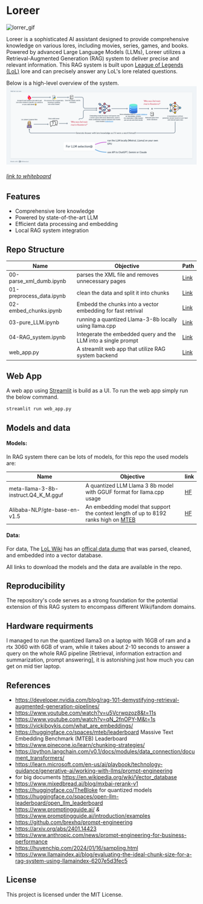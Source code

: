 # Loreer
![lorrer_gif](./assets/loreer.gif)

Loreer is a sophisticated AI assistant designed to provide comprehensive knowledge on various lores, including movies, series, games, and books. Powered by advanced Large Language Models (LLMs), Loreer utilizes a Retrieval-Augmented Generation (RAG) system to deliver precise and relevant information.
This RAG system is built upon [League of Legends (LoL)](https://www.leagueoflegends.com/en-us/) lore and can precisely answer any LoL's lore related questions.

Below is a high-level overview of the system.
![Loreer-design)](./assets/Loreer-design.png)
###### [link to whiteboard](https://whimsical.com/loreer-design-DQbf9fQs6HfMCJRimPsLon)

## Features

- Comprehensive lore knowledge
- Powered by state-of-the-art LLM
- Efficient data processing and embedding
- Local RAG system integration

## Repo Structure

| Name | Objective | Path |
|----------|----------|----------|
| 00-parse_xml_dumb.ipynb | parses the XML file and removes unnecessary pages | [Link](./00-parse_xml_dumb.ipynb) |
| 01-preprocess_data.ipynb | clean the data and split it into chunks | [Link](./01-preprocess_data.ipynb) |
| 02-embed_chunks.ipynb | Embedd the chunks into a vector embedding for fast retrival | [Link](./02-embed_chunks.ipynb) |
| 03-pure_LLM.ipynb | running a quantized Llama-3-8b locally using llama.cpp | [Link](./03-pure_LLM.ipynb) |
| 04-RAG_system.ipynb | Integerate the embedded query and the LLM into a single prompt | [Link](./04-RAG_system.ipynb) |
| web_app.py | A streamlit web app that utilize RAG system backend | [Link](./web_app.py) |

## Web App
A web app using [Streamlit](https://streamlit.io/) is build as a UI. To run the web app simply run the below command.

```bash
streamlit run web_app.py
```
    
## Models and data
#### Models:

In RAG system there can be lots of models, for this repo the used models are:

| Name | Objective | link |
|----------|----------|----------|
| meta-llama-3-8b-instruct.Q4_K_M.gguf | A quantized LLM Llama 3 8b model with GGUF format for llama.cpp usage  | [HF](https://huggingface.co/SanctumAI/Meta-Llama-3-8B-Instruct-GGUF/tree/main) |
| Alibaba-NLP/gte-base-en-v1.5 | An embedding model that support the context length of up to 8192 ranks high on [MTEB](https://huggingface.co/spaces/mteb/leaderboard)  | [HF](https://huggingface.co/Alibaba-NLP/gte-base-en-v1.5) |

#### Data:
For data, The [LoL Wiki](https://leagueoflegends.fandom.com/wiki/League_of_Legends_Wiki) has an [offical data dump](https://leagueoflegends.fandom.com/wiki/Special:Statistics) that was parsed, cleaned, and embedded into a vector database.

All links to download the models and the data are available in the repo.

## Reproducibility 
The repository's code serves as a strong foundation for the potential extension of this RAG system to encompass different Wiki/fandom domains.

## Hardware requirments
I managed to run the quantized llama3 on a laptop with 16GB of ram and a rtx 3060 with 6GB of vram, while it takes about 2-10 seconds to answer a query on the whole RAG pipeline [Retrieval, information extraction and summarization, prompt answering], it is astonishing just how much you can get on mid tier laptop.

## References

- https://developer.nvidia.com/blog/rag-101-demystifying-retrieval-augmented-generation-pipelines/
- https://www.youtube.com/watch?v=u5Vcrwpzoz8&t=11s
- https://www.youtube.com/watch?v=qN_2fnOPY-M&t=1s
- https://vickiboykis.com/what_are_embeddings/
- https://huggingface.co/spaces/mteb/leaderboard Massive Text Embedding Benchmark (MTEB) Leaderboard
- https://www.pinecone.io/learn/chunking-strategies/
- https://python.langchain.com/v0.1/docs/modules/data_connection/document_transformers/
- https://learn.microsoft.com/en-us/ai/playbook/technology-guidance/generative-ai/working-with-llms/prompt-engineering
- for big documents https://en.wikipedia.org/wiki/Vector_database
- https://www.mixedbread.ai/blog/mxbai-rerank-v1
- https://huggingface.co/TheBloke for quantized models
- https://huggingface.co/spaces/open-llm-leaderboard/open_llm_leaderboard
- https://www.promptingguide.ai/ *&* https://www.promptingguide.ai/introduction/examples
- https://github.com/brexhq/prompt-engineering
- https://arxiv.org/abs/2401.14423
- https://www.anthropic.com/news/prompt-engineering-for-business-performance
- https://huyenchip.com/2024/01/16/sampling.html
- https://www.llamaindex.ai/blog/evaluating-the-ideal-chunk-size-for-a-rag-system-using-llamaindex-6207e5d3fec5
 
## License

This project is licensed under the MIT License.
